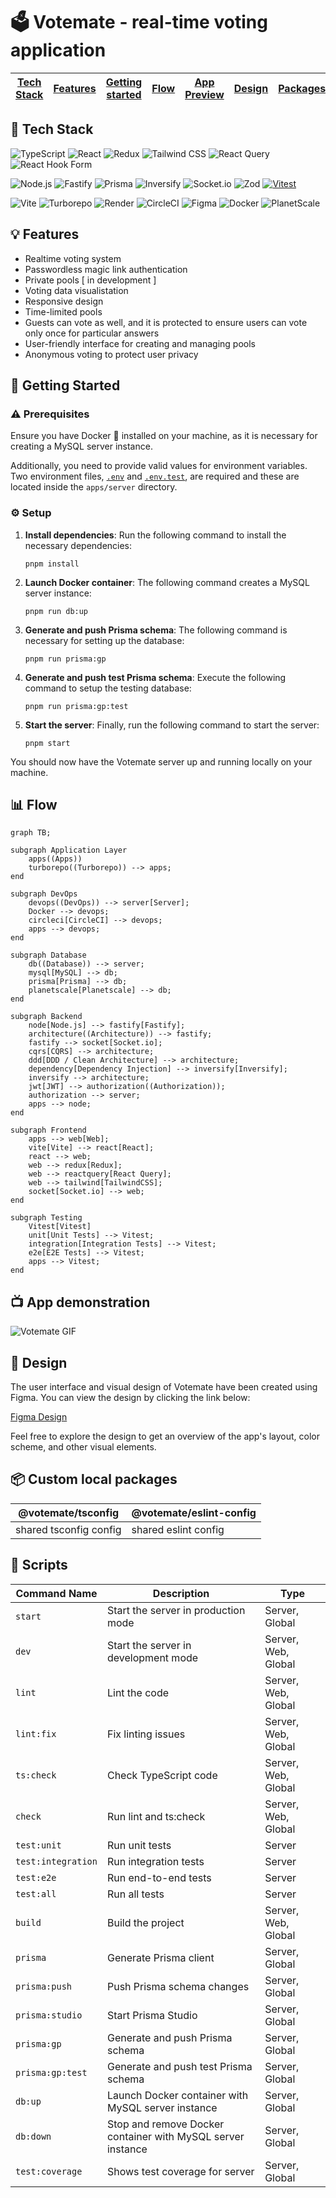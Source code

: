 # 🗳️ Votemate - real-time voting application 

| [Tech Stack](#-tech-stack) | [Features](#-features) |[Getting started](#-getting-started) |[Flow](#-flow)  | [App Preview](#-app-demonstration)  | [Design](#-design) | [Packages](#-custom-local-packages) | [Scripts](#-scripts) | 
| ---------------------------------------- | ---------------------- |------------------------------------ |--------------- | ----------------------------------------- | ------------------ | ----------------------------------- | -------------------- | 

## 🔧 Tech Stack

![TypeScript](https://img.shields.io/badge/-TypeScript-%23007ACC?style=for-the-badge&logo=typescript&logoColor=white)
![React](https://img.shields.io/badge/-React-%2320232a?style=for-the-badge&logo=react&logoColor=%2361DAFB)
![Redux](https://img.shields.io/badge/-Redux-%23593d88?style=for-the-badge&logo=redux&logoColor=white)
![Tailwind CSS](https://img.shields.io/badge/-Tailwind%20CSS-38B2AC?style=for-the-badge&logo=tailwind-css&logoColor=white)
![React Query](https://img.shields.io/badge/-React%20Query-FF4154?style=for-the-badge&logo=react%20query&logoColor=white)
![React Hook Form](https://img.shields.io/badge/-React%20Hook%20Form-%23EC5990?style=for-the-badge&logo=reacthookform&logoColor=white)

![Node.js](https://img.shields.io/badge/-Node.js-6DA55F?style=for-the-badge&logo=node.js&logoColor=white)
![Fastify](https://img.shields.io/badge/-Fastify-23007ACC?style=for-the-badge&logo=fastify&logoColor=white)
![Prisma](https://img.shields.io/badge/-Prisma-23007ACC?style=for-the-badge&logo=prisma&logoColor=white)
![Inversify](https://img.shields.io/badge/-Inversify-FFA500?style=for-the-badge&logo=inversify&logoColor=white)
![Socket.io](https://img.shields.io/badge/-Socket.io-23007ACC?style=for-the-badge&logo=socket.io&logoColor=white)
![Zod](https://img.shields.io/badge/-Zod-ADFF2F?style=for-the-badge&logo=zod&logoColor=white)
[![Vitest](https://img.shields.io/badge/Vitest-%2314151B.svg?style=for-the-badge&logo=vitest&logoColor=white&color=green)](https://vitest.dev/)

![Vite](https://img.shields.io/badge/-Vite-646CFF?style=for-the-badge&logo=Vite&logoColor=white)
![Turborepo](https://img.shields.io/badge/-Turborepo-EF4444?style=for-the-badge&logo=Turborepo&logoColor=white)
![Render](https://img.shields.io/badge/-Render-%46E3B7?style=for-the-badge&logo=render&logoColor=white)
![CircleCI](https://img.shields.io/badge/-CircleCI-%23161616?style=for-the-badge&logo=circleci&logoColor=white)
![Figma](https://img.shields.io/badge/-Figma-F24E1E?style=for-the-badge&logo=figma&logoColor=white)
![Docker](https://img.shields.io/badge/-Docker-%232496ED?style=for-the-badge&logo=Docker&logoColor=white)
![PlanetScale](https://img.shields.io/badge/-PlanetScale-131415?style=for-the-badge)

## 💡 Features

- Realtime voting system
- Passwordless magic link authentication
- Private pools [ in development ]
- Voting data visualistation
- Responsive design
- Time-limited pools
- Guests can vote as well, and it is protected to ensure users can vote only once for particular answers
- User-friendly interface for creating and managing pools
- Anonymous voting to protect user privacy

## 🚀 Getting Started 

### ⚠️ Prerequisites 

Ensure you have Docker 🐳 installed on your machine, as it is necessary for creating a MySQL server instance. 

Additionally, you need to provide valid values for environment variables. Two environment files, [`.env`](https://github.com/Kluzko/votemate/blob/main/apps/server/.env-example) and [`.env.test`](https://github.com/Kluzko/votemate/blob/main/apps/server/.env.test-example), are required and these are located inside the `apps/server` directory.

### ⚙️ Setup 

1. **Install dependencies**: Run the following command to install the necessary dependencies:

    ```
    pnpm install
    ```

2. **Launch Docker container**: The following command creates a MySQL server instance:

    ```
    pnpm run db:up
    ```

3. **Generate and push Prisma schema**: The following command is necessary for setting up the database:

    ```
    pnpm run prisma:gp
    ```

4. **Generate and push test Prisma schema**: Execute the following command to setup the testing database:

    ```
    pnpm run prisma:gp:test
    ```

5. **Start the server**: Finally, run the following command to start the server:

    ```
    pnpm start
    ```
You should now have the Votemate server up and running locally on your machine.


## 📊 Flow

```mermaid
graph TB;

subgraph Application Layer
    apps((Apps)) 
    turborepo((Turborepo)) --> apps;
end

subgraph DevOps
    devops((DevOps)) --> server[Server];
    Docker --> devops;
    circleci[CircleCI] --> devops;
    apps --> devops;
end

subgraph Database
    db((Database)) --> server;
    mysql[MySQL] --> db;
    prisma[Prisma] --> db;
    planetscale[Planetscale] --> db;
end

subgraph Backend
    node[Node.js] --> fastify[Fastify];
    architecture((Architecture)) --> fastify;
    fastify --> socket[Socket.io];
    cqrs[CQRS] --> architecture;
    ddd[DDD / Clean Architecture] --> architecture;
    dependency[Dependency Injection] --> inversify[Inversify];
    inversify --> architecture;
    jwt[JWT] --> authorization((Authorization));
    authorization --> server;
    apps --> node;
end

subgraph Frontend
    apps --> web[Web];
    vite[Vite] --> react[React];
    react --> web;
    web --> redux[Redux];
    web --> reactquery[React Query];
    web --> tailwind[TailwindCSS];
    socket[Socket.io] --> web;
end

subgraph Testing
    Vitest[Vitest]
    unit[Unit Tests] --> Vitest;
    integration[Integration Tests] --> Vitest;
    e2e[E2E Tests] --> Vitest;
    apps --> Vitest;
end

```
## 📺 App demonstration

![Votemate GIF](https://github.com/Kluzko/votemate/blob/main/votemate.gif)

## 🎨 Design

The user interface and visual design of Votemate have been created using Figma. You can view the design by clicking the link below:

[Figma Design](https://www.figma.com/file/UhMvmdRwR6pnhJy9YkCC8E/Votemate?type=design&node-id=39%3A166&mode=design&t=E6auyLTlJxHyEJA8-1)

Feel free to explore the design to get an overview of the app's layout, color scheme, and other visual elements.


## 📦 Custom local packages

| @votemate/tsconfig     | @votemate/eslint-config|
| ---------------------- | -------------------- |
| shared tsconfig config | shared eslint config |

## 📜 Scripts

| Command Name     | Description                          | Type           |
|------------------|--------------------------------------|----------------|
| `start`          | Start the server in production mode  | Server, Global |
| `dev`            | Start the server in development mode | Server, Web, Global |
| `lint`           | Lint the code                        | Server, Web, Global |
| `lint:fix`       | Fix linting issues                   | Server, Web, Global |
| `ts:check`       | Check TypeScript code                | Server, Web, Global |
| `check`          | Run lint and ts:check                | Server, Web, Global |
| `test:unit`      | Run unit tests                       | Server         |
| `test:integration` | Run integration tests             | Server         |
| `test:e2e`       | Run end-to-end tests                 | Server         |
| `test:all`       | Run all tests                        | Server         |
| `build`          | Build the project                    | Server, Web, Global |
| `prisma`         | Generate Prisma client               | Server, Global |
| `prisma:push`    | Push Prisma schema changes           | Server, Global |
| `prisma:studio`  | Start Prisma Studio                  | Server, Global |
| `prisma:gp`      | Generate and push Prisma schema      | Server, Global |
| `prisma:gp:test` | Generate and push test Prisma schema | Server, Global |
| `db:up`          |Launch Docker container with MySQL server instance| Server, Global |
| `db:down`        | Stop and remove Docker container with MySQL server instance | Server, Global |
| `test:coverage`  | Shows test coverage for server         | Server, Global   |

